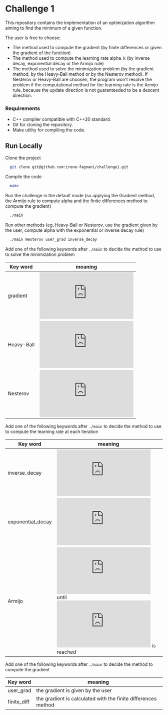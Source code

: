 # Challenge 1
This repository contains the implementation of an optimization algorithm aiming to find the minimum of a given function. 

The user is free to choose:
+ The method used to compute the gradient (by finite differences or given the gradient of the function)
+ The method used to compute the learning rate alpha_k (by inverse decay, exponential decay or the Armijo rule)
+ The method used to solve the minimization problem (by the gradient method, by the Heavy-Ball method or by the Nesterov method). If Nesterov or Heavy-Ball are choosen, the program won't resolve the problem if the computational method for the learning rate is the Armijo rule, because the update direction is not guaranteeded to be a descent direction.

### Requirements
+ C++ compiler compatible with C++20 standard.
+ Git for cloning the repository.
+ Make utility for compiling the code.


## Run Locally

Clone the project

```bash
  git clone git@github.com:irene-fagnani/challenge1.git
```

Compile the code

```bash
  make
```

Run the challenge in the default mode (so applying the Gradient method, the Armijo rule to compute alpha and the finite differences method to compute the gradient)

```bash
  ./main
```
Run other methods (eg. Heavy-Ball or Nesterov, use the gradient given by the user, compute alpha with the exponential or inverse decay rule)

```bash
  ./main Nesterov user_grad inverse_decay
```
Add one of the following keywords after ```./main``` to decide the method to use to solve the minimization problem  


| Key word             | meaning                                                                |
| ----------------- | ------------------------------------------------------------------ |
| gradient | ![equation](http://www.sciweavers.org/tex2img.php?eq=x_%7Bk%2B1%7D%3Dx_%7Bk%7D-%5Calpha_%7Bk%7D%2A%5Cnabla%20f%28x_%7Bk%7D%29&bc=Transparent&fc=Black&im=jpg&fs=12&ff=mathdesign&edit=0) |
| Heavy-Ball | ![equation](http://www.sciweavers.org/tex2img.php?eq=x_%7Bk%2B1%7D%20%3Dx_%7Bk%7D%20-%20%5Calpha%20_%7Bk%7D%2A%5Cnabla%20f%28x_%7Bk%7D%29%20%2B%20%5Ceta%2A%28x_%7Bk%7D-x_%7Bk%E2%88%921%7D%29&bc=White&fc=Black&im=jpg&fs=12&ff=mathdesign&edit=0) |
| Nesterov |![equation](http://www.sciweavers.org/tex2img.php?eq=x_%7Bk%2B1%7D%20%3D%20x_%7Bk%7D%20%2B%5Ceta%2A%28x_%7Bk%7D%20-%20x_%7Bk-1%7D%29%20-%20%5Calpha_%7Bk%7D%2A%5Cnabla%20f%28x_%7Bk%7D%20%2B%5Ceta%2A%28x_%7Bk%7D%20-%20x_%7Bk-1%7D%29%29%20&bc=White&fc=Black&im=jpg&fs=12&ff=mathdesign&edit=0) |

Add one of the following keywords  after ```./main``` to decide the method to use to compute the learning rate at each iteration 


| Key word             | meaning                                                                |
| ----------------- | ------------------------------------------------------------------ |
| inverse_decay| ![equation](http://www.sciweavers.org/tex2img.php?eq=%5Calpha_%7Bk%7D%3D%5Cfrac%7B%5Calpha_%7B0%7D%7D%7B%281%20%2B%20%5Cmu%2Ak%29%7D&bc=White&fc=Black&im=jpg&fs=12&ff=mathdesign&edit=0) |
| exponential_decay | ![equation](http://www.sciweavers.org/tex2img.php?eq=%5Calpha_%7Bk%7D%3D%7B%5Calpha_%7B0%7D%7D%2Ae%5E%7B%281%20%2B%20%5Cmu%2Ak%29%7D&bc=White&fc=Black&im=jpg&fs=12&ff=mathdesign&edit=0) |
| Armijo | ![equation](http://www.sciweavers.org/tex2img.php?eq=%5Calpha_%7B0%7D%3D%5Cfrac%7B%5Calpha_%7B0%7D%7D%7B2%7D&bc=White&fc=Black&im=jpg&fs=12&ff=mathdesign&edit=0) until ![equation](http://www.sciweavers.org/tex2img.php?eq=f%28x_%7Bk%7D%29-f%28x_%7Bk%7D-%5Calpha_%7B0%7D%2A%5Cnabla%20f%28x_%7Bk%7D%29%29%20%5Cgeq%20%5Csigma%2A%5Calpha_%7B0%7D%20%5Cparallel%20%5Cnabla%2Af%28x_%7Bk%7D%29%29%20%5Cparallel%20%5E2%0A&bc=White&fc=Black&im=jpg&fs=12&ff=mathdesign&edit=0) is reached|

Add one of the following keywords after ```./main``` to decide the method to compute the gradient  


| Key word             | meaning                                                                |
| ----------------- | ------------------------------------------------------------------ |
| user_grad | the gradient is given by the user |
| finite_diff | the gradient is calculated with the finite differences method |
